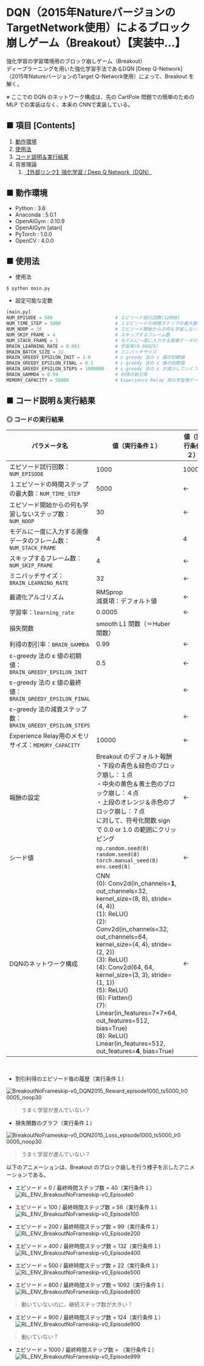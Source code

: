 # DQN（2015年NatureバージョンのTargetNetwork使用）によるブロック崩しゲーム（Breakout）【実装中...】
強化学習の学習環境用のブロック崩しゲーム（Breakout）<br>
ディープラーニングを用いた強化学習手法であるDQN [Deep Q-Network] （2015年NatureバージョンのTarget Q-Network使用）によって、Breakout を解く。<br>

※ ここでの DQN のネットワーク構成は、先の CartPole 問題での簡単のための MLP での実装はなく、本来の CNNで実装している。<br>

## ■ 項目 [Contents]
1. [動作環境](#動作環境)
1. [使用法](#使用法)
1. [コード説明＆実行結果](#コード説明＆実行結果)
1. 背景理論
    1. [【外部リンク】強化学習 / Deep Q Network（DQN）](http://yagami12.hatenablog.com/entry/2019/02/22/210608#DeepQNetwork)


## ■ 動作環境

- Python : 3.6
- Anaconda : 5.0.1
- OpenAIGym : 0.10.9
- OpenAIGym [atari]
- PyTorch : 1.0.0
- OpenCV : 4.0.0

## ■ 使用法

- 使用法
```
$ python main.py
```

- 設定可能な定数
```python
[main.py]
NUM_EPISODE = 500                       # エピソード試行回数(12000)
NUM_TIME_STEP = 5000                    # １エピソードの時間ステップの最大数
NUM_NOOP = 30                           # エピソード開始からの何も学習しないステップ数
NUM_SKIP_FRAME = 4                      # スキップするフレーム数
NUM_STACK_FRAME = 1                     # モデルに一度に入力する画像データのフレーム数
BRAIN_LEARNING_RATE = 0.001             # 学習率(0.00025)
BRAIN_BATCH_SIZE = 32                   # ミニバッチサイズ
BRAIN_GREEDY_EPSILON_INIT = 1.0         # ε-greedy 法の ε 値の初期値
BRAIN_GREEDY_EPSILON_FINAL = 0.1        # ε-greedy 法の ε 値の初期値
BRAIN_GREEDY_EPSILON_STEPS = 1000000    # ε-greedy 法の ε が減少していくフレーム数(1000000)
BRAIN_GAMMDA = 0.99                     # 利得の割引率
MEMORY_CAPACITY = 50000                 # Experience Relay 用の学習用データセットのメモリの最大の長さ
```

<a id="コード説明＆実行結果"></a>

## ■ コード説明＆実行結果

### ◎ コードの実行結果

|パラメータ名|値（実行条件１）|値（実行条件２）|
|---|---|---|
|エピソード試行回数：`NUM_EPISODE`|1000|10000|
|１エピソードの時間ステップの最大数：`NUM_TIME_STEP`|5000|←|
|エピソード開始からの何も学習しないステップ数：`NUM_NOOP`|30|←|
|モデルに一度に入力する画像データのフレーム数：`NUM_STACK_FRAME`|4|4|
|スキップするフレーム数：`NUM_SKIP_FRAME`|4|←|
|ミニバッチサイズ：`BRAIN_LEARNING_RATE`|32|←|
|最適化アルゴリズム|RMSprop<br>減衰項：デフォルト値|←|
|学習率：`learning_rate`|0.0005|←|
|損失関数|smooth L1 関数（＝Huber 関数）|
|利得の割引率：`BRAIN_GAMMDA`|0.99|←|
|ε-greedy 法の ε 値の初期値：`BRAIN_GREEDY_EPSILON_INIT`|0.5|←|
|ε-greedy 法の ε 値の最終値：`BRAIN_GREEDY_EPSILON_FINAL`||←|
|ε-greedy 法の減衰ステップ数：`BRAIN_GREEDY_EPSILON_STEPS`||←|
|Experience Relay用のメモリサイズ：`MEMORY_CAPACITY`|10000|←|
|報酬の設定|Breakout のデフォルト報酬<br>・下段の青色＆緑色のブロック崩し：１点<br>・中央の黄色＆黄土色のブロック崩し：４点<br>・上段のオレンジ＆赤色のブロック崩し：７点<br>に対して、符号化関数 sign で 0.0 or 1.0 の範囲にクリッピング|←|
|シード値|`np.random.seed(8)`<br>`random.seed(8)`<br>`torch.manual_seed(8)`<br>`env.seed(8)`|←|
|DQNのネットワーク構成|CNN<br>(0): Conv2d(in_channels=**1**, out_channels=32, kernel_size=(8, 8), stride=(4, 4))<br>(1): ReLU()<br>(2): Conv2d(in_channels=32, out_channels=64, kernel_size=(4, 4), stride=(2, 2))<br>(3): ReLU()<br>(4): Conv2d(64, 64, kernel_size=(3, 3), stride=(1, 1))<br>(5): ReLU()<br>(6): Flatten()<br>(7): Linear(in_features=7×7×64, out_features=512, bias=True)<br>(8): ReLU()<br>Linear(in_features=512, out_features=**4**, bias=True)|←|

<!--
|報酬の設定|Breakout のデフォルト報酬<br>・下段の青色＆緑色のブロック崩し：１点<br>・中央の黄色＆黄土色のブロック崩し：４点<br>・上段のオレンジ＆赤色のブロック崩し：７点<br>に対して0.0~1.0の範囲にクリッピング|←|
-->

<br>

- 割引利得のエピソード毎の履歴（実行条件１）<br>
<!--
![BreakoutNoFrameskip-v0_DQN2015_Reward_episode200](https://user-images.githubusercontent.com/25688193/54664421-7f1e2300-4b27-11e9-9c02-82b6349da583.png)<br>
-->

![BreakoutNoFrameskip-v0_DQN2015_Reward_episode1000_ts5000_lr0 0005_noop30](https://user-images.githubusercontent.com/25688193/54817959-825a1000-4cdb-11e9-9bfc-83ef632291ad.png)<br>
> うまく学習が進んでいない？

- 損失関数のグラフ（実行条件１）<br>
<!--
![BreakoutNoFrameskip-v0_DQN2015_episode200](https://user-images.githubusercontent.com/25688193/54664422-7f1e2300-4b27-11e9-9e14-1f39098044de.png)<br>
-->

![BreakoutNoFrameskip-v0_DQN2015_Loss_episode1000_ts5000_lr0 0005_noop30](https://user-images.githubusercontent.com/25688193/54818011-9f8ede80-4cdb-11e9-9a13-c418b62ec7bc.png)<br>
> うまく学習が進んでいない？

以下のアニメーションは、Breakout のブロック崩しを行う様子を示したアニメーションである。<br>
<!--
エピソードの経過と共に、徐々にブロック崩しが出来るようになっており、徐々に学習できていることがわかる。<br>
-->

- エピソード = 0 / 最終時間ステップ数 = 40（実行条件１）<br>
![RL_ENV_BreakoutNoFrameskip-v0_Episode0](https://user-images.githubusercontent.com/25688193/54818186-08765680-4cdc-11e9-8aaf-692cf535fdd1.gif)<br>

- エピソード = 100 / 最終時間ステップ数 = 56（実行条件１）<br>
![RL_ENV_BreakoutNoFrameskip-v0_Episode100](https://user-images.githubusercontent.com/25688193/54818179-057b6600-4cdc-11e9-930b-4de997330f4b.gif)<br>

- エピソード = 200 / 最終時間ステップ数 = 99（実行条件１）<br>
![RL_ENV_BreakoutNoFrameskip-v0_Episode200](https://user-images.githubusercontent.com/25688193/54818281-378cc800-4cdc-11e9-8dc2-3ba7a7fa36c0.gif)<br>

- エピソード = 400 / 最終時間ステップ数 = 132（実行条件１）<br>
![RL_ENV_BreakoutNoFrameskip-v0_Episode400](https://user-images.githubusercontent.com/25688193/54818365-6dca4780-4cdc-11e9-999a-fa7563fa072e.gif)<br>

- エピソード = 500 / 最終時間ステップ数 = 22（実行条件１）<br>
![RL_ENV_BreakoutNoFrameskip-v0_Episode500](https://user-images.githubusercontent.com/25688193/54818180-057b6600-4cdc-11e9-9be0-61a466710ce1.gif)<br>

- エピソード = 800 / 最終時間ステップ数 = 1092（実行条件１）<br>
![RL_ENV_BreakoutNoFrameskip-v0_Episode800](https://user-images.githubusercontent.com/25688193/54818421-8dfa0680-4cdc-11e9-90cd-262651961a46.gif)<br>
> 動いていないのに、継続ステップ数が大きい？

- エピソード = 900 / 最終時間ステップ数 = 124（実行条件１）<br>
![RL_ENV_BreakoutNoFrameskip-v0_Episode900](https://user-images.githubusercontent.com/25688193/54818587-f517bb00-4cdc-11e9-98c5-04a728f442e3.gif)<br>
> 動いていない？

- エピソード = 1000 / 最終時間ステップ数 = （実行条件１）<br>
![RL_ENV_BreakoutNoFrameskip-v0_Episode999](https://user-images.githubusercontent.com/25688193/54818182-057b6600-4cdc-11e9-8627-cdc190cb1a45.gif)<br>
